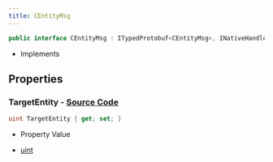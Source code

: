 ```yaml
---
title: CEntityMsg
---
```


```csharp
public interface CEntityMsg : ITypedProtobuf<CEntityMsg>, INativeHandle
```

- Implements

## Properties

### **TargetEntity** - [Source Code](https://github.com/swiftly-solution/swiftlys2/blob/main/managed/src/SwiftlyS2.Generated/Protobufs/Interfaces/CEntityMsg.cs#L13)

```csharp
uint TargetEntity { get; set; }
```

- Property Value

- [uint](https://learn.microsoft.com/dotnet/api/system.uint32)

